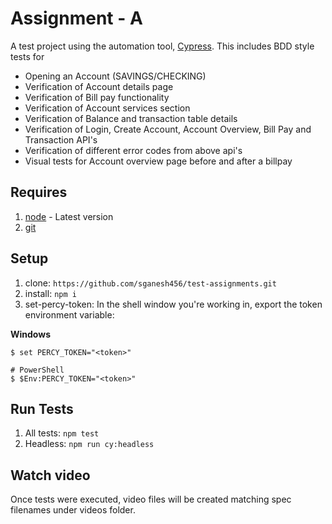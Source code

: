 # Assignment - A

A test project using the automation tool, [Cypress](https://www.cypress.io/). This includes BDD style tests for 
- Opening an Account (SAVINGS/CHECKING)
- Verification of Account details page
- Verification of Bill pay functionality
- Verification of Account services section
- Verification of Balance and transaction table details
- Verification of Login, Create Account, Account Overview, Bill Pay and Transaction API's
- Verification of different error codes from above api's
- Visual tests for Account overview page before and after a billpay

## Requires
1. [node](https://nodejs.org/en/) - Latest version
1. [git](https://git-scm.com/)

## Setup
1. clone: `https://github.com/sganesh456/test-assignments.git`
1. install: `npm i`
1. set-percy-token: 
In the shell window you're working in, export the token environment variable:

**Windows**

``` shell
$ set PERCY_TOKEN="<token>"

# PowerShell
$ $Env:PERCY_TOKEN="<token>"
```

## Run Tests
1. All tests: `npm test`
1. Headless: `npm run cy:headless`

## Watch video
Once tests were executed, video files will be created matching spec filenames under videos folder.
